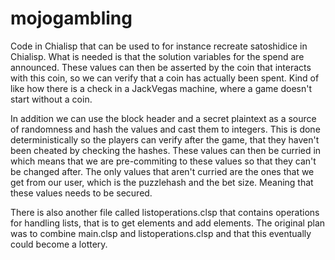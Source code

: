 # mojogambling

Code in Chialisp that can be used to for instance recreate satoshidice in Chialisp. What is needed is that the solution variables for the spend are announced.
These values can then be asserted by the coin that interacts with this coin, so we can verify that a coin has actually been spent. Kind of like how there is a check in a JackVegas machine, where a game doesn't start without a coin.

In addition we can use the block header and a secret plaintext as a source of randomness and hash the values and cast them to integers. This is done deterministically so the players can verify after the game, that they haven't been cheated by checking the hashes. These values can then be curried in which means that we are pre-commiting to these values so that they can't be changed after. The only values that aren't curried are the ones that we get from our user, which is the puzzlehash and the bet size. Meaning that these values needs to be secured.

There is also another file called listoperations.clsp that contains operations for handling lists, that is to get elements and add elements. The original plan was to combine main.clsp and listoperations.clsp and that this eventually could become a lottery. 
